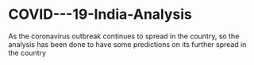 # COVID---19-India-Analysis
As the coronavirus outbreak continues to spread in the country, so the analysis has been done to have some predictions on its further spread in the country
